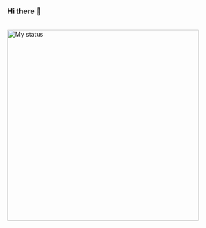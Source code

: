### Hi there 👋

<br/>

<img title="My status" heigth="340" width="440" src="https://github-readme-stats.vercel.app/api?username=edipojuan&hide=issues&count_private=true&icon_color=871486&title_color=000000&bg_color=ffffff&show_icons=true)"/>

<!--
**edipojuan/edipojuan** is a ✨ _special_ ✨ repository because its `README.md` (this file) appears on your GitHub profile.

Here are some ideas to get you started:

- 🔭 I’m currently working on ...
- 🌱 I’m currently learning ...
- 👯 I’m looking to collaborate on ...
- 🤔 I’m looking for help with ...
- 💬 Ask me about ...
- 📫 How to reach me: ...
- 😄 Pronouns: ...
- ⚡ Fun fact: ...
-->
